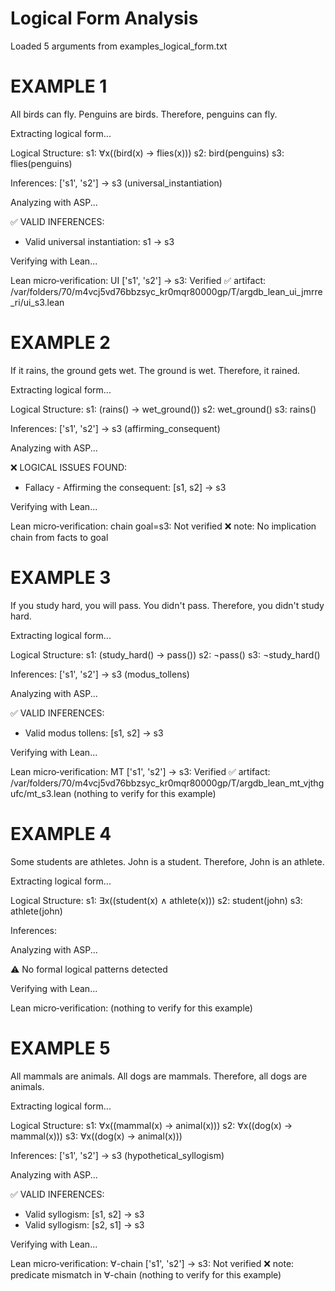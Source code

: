 # Logical Form Analysis
Loaded 5 arguments from examples_logical_form.txt

# EXAMPLE 1
All birds can fly.
Penguins are birds.
Therefore, penguins can fly.

Extracting logical form...

Logical Structure:
  s1: ∀x((bird(x) → flies(x)))
  s2: bird(penguins)
  s3: flies(penguins)

Inferences:
  ['s1', 's2'] → s3 (universal_instantiation)

Analyzing with ASP...

✅ VALID INFERENCES:
  - Valid universal instantiation: s1 → s3

Verifying with Lean...

Lean micro‑verification:
  UI ['s1', 's2'] → s3: Verified ✅
    artifact: /var/folders/70/m4vcj5vd76bbzsyc_kr0mqr80000gp/T/argdb_lean_ui_jmrre_ri/ui_s3.lean

# EXAMPLE 2
If it rains, the ground gets wet.
The ground is wet.
Therefore, it rained.

Extracting logical form...

Logical Structure:
  s1: (rains() → wet_ground())
  s2: wet_ground()
  s3: rains()

Inferences:
  ['s1', 's2'] → s3 (affirming_consequent)

Analyzing with ASP...

❌ LOGICAL ISSUES FOUND:
  - Fallacy - Affirming the consequent: [s1, s2] → s3

Verifying with Lean...

Lean micro‑verification:
  chain goal=s3: Not verified ❌
    note: No implication chain from facts to goal

# EXAMPLE 3
If you study hard, you will pass.
You didn't pass.
Therefore, you didn't study hard.

Extracting logical form...

Logical Structure:
  s1: (study_hard() → pass())
  s2: ¬pass()
  s3: ¬study_hard()

Inferences:
  ['s1', 's2'] → s3 (modus_tollens)

Analyzing with ASP...

✅ VALID INFERENCES:
  - Valid modus tollens: [s1, s2] → s3

Verifying with Lean...

Lean micro‑verification:
  MT ['s1', 's2'] → s3: Verified ✅
    artifact: /var/folders/70/m4vcj5vd76bbzsyc_kr0mqr80000gp/T/argdb_lean_mt_vjthgufc/mt_s3.lean
  (nothing to verify for this example)

# EXAMPLE 4
Some students are athletes.
John is a student.
Therefore, John is an athlete.

Extracting logical form...

Logical Structure:
  s1: ∃x((student(x) ∧ athlete(x)))
  s2: student(john)
  s3: athlete(john)

Inferences:

Analyzing with ASP...

⚠️ No formal logical patterns detected

Verifying with Lean...

Lean micro‑verification:
  (nothing to verify for this example)

# EXAMPLE 5
All mammals are animals.
All dogs are mammals.
Therefore, all dogs are animals.

Extracting logical form...

Logical Structure:
  s1: ∀x((mammal(x) → animal(x)))
  s2: ∀x((dog(x) → mammal(x)))
  s3: ∀x((dog(x) → animal(x)))

Inferences:
  ['s1', 's2'] → s3 (hypothetical_syllogism)

Analyzing with ASP...

✅ VALID INFERENCES:
  - Valid syllogism: [s1, s2] → s3
  - Valid syllogism: [s2, s1] → s3

Verifying with Lean...

Lean micro‑verification:
  ∀-chain ['s1', 's2'] → s3: Not verified ❌
    note: predicate mismatch in ∀-chain
  (nothing to verify for this example)
